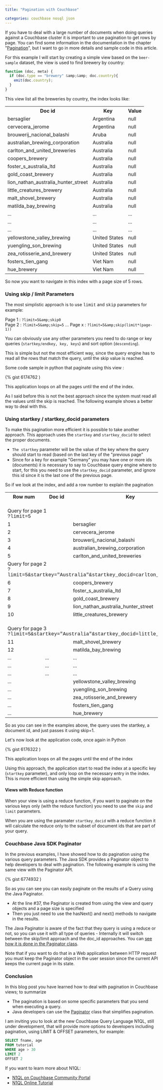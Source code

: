 ```yaml
---
title: "Pagination with Couchbase"

categories: couchbase nosql json
---
```

If you have to deal with a large number of documents when doing queries against a Couchbase cluster it is important to use pagination to get rows by page. You can find some information in the documentation in the chapter "[Pagination](http://docs.couchbase.com/couchbase-manual-2.2/#pagination)", but I want to go in more details and sample code in this article.

For this example I will start by creating a simple view based on the `beer-sample` dataset, the view is used to find brewery by country:

``` js
function (doc, meta) {
  if (doc.type == "brewery" &amp;&amp; doc.country){
    emit(doc.country);
  }
}
```


This view list all the breweries by country, the index looks like:


<table>
<tbody>
<tr><th>Doc id</th><th>Key</th><th>Value</th></tr>
<tr><td>bersaglier</td><td>Argentina</td><td>null</td></tr>
<tr><td>cervecera_jerome</td><td>Argentina</td><td>null</td></tr>
<tr><td>brouwerij_nacional_balashi</td><td>Aruba</td><td>null</td></tr>
<tr><td>australian_brewing_corporation</td><td>Australia</td><td>null</td></tr>
<tr><td>carlton_and_united_breweries</td><td>Australia</td><td>null</td></tr>
<tr><td>coopers_brewery</td><td>Australia</td><td>null</td></tr>
<tr><td>foster_s_australia_ltd</td><td>Australia</td><td>null</td></tr>
<tr><td>gold_coast_brewery</td><td>Australia</td><td>null</td></tr>
<tr><td>lion_nathan_australia_hunter_street</td><td>Australia</td><td>null</td></tr>
<tr><td>little_creatures_brewery</td><td>Australia</td><td>null</td></tr>
<tr><td>malt_shovel_brewery</td><td>Australia</td><td>null</td></tr>
<tr><td>matilda_bay_brewing</td><td>Australia</td><td>null</td></tr>
<tr><td>...</td><td>...</td><td>...</td></tr>
<tr><td>...</td><td>...</td><td>...</td></tr>
<tr><td>...</td><td>...</td><td>...</td></tr>
<tr><td>yellowstone_valley_brewing</td><td>United States</td><td>null</td></tr>
<tr><td>yuengling_son_brewing</td><td>United States</td><td>null</td></tr>
<tr><td>zea_rotisserie_and_brewery</td><td>United States</td><td>null</td></tr>
<tr><td>fosters_tien_gang</td><td>Viet Nam</td><td>null</td></tr>
<tr><td>hue_brewery</td><td>Viet Nam</td><td>null</td></tr>
</tbody></table>


So now you want to navigate in this index with a page size of 5 rows.

<!--more-->

### Using skip / limit Parameters

The most simplistic approach is to use <span style="font-family: Courier New, Courier, monospace;">limit</span> and <span style="font-family: Courier New, Courier, monospace;">skip</span> parameters for example:

Page 1 : `?limit=5&amp;skip0`  
Page 2 : `?limit=5&amp;skip=5`
...
Page x : `?limit=5&amp;skip(limit*(page-1))`

You can obviously use any other parameters you need to do range or key queries (`startkey/endkey, key, keys`) and sort option (`descending`).

This is simple but not the most efficient way, since the query engine has to read all the rows that match the query, until the skip value is reached.

Some code sample in python that paginate using this view :

{% gist 6174762 )

This application loops on all the pages until the end of the index.

As I said before this is not the best approach since the system must read all the values until the skip is reached. The following example shows a better way to deal with this.

### Using startkey / startkey_docid parameters

To make this pagination more efficient it is possible to take another approach. This approach uses the  `startkey` and `startkey_docid`  to select the proper documents.

* `The startkey` parameter will be the value of the key where the query should start to read (based on the last key of the "previous page"
* Since for a key for example "Germany" you may have one or more ids (documents) it is necessary to say to Couchbase query engine where to start, for this you need to use the `startkey_docid` parameter, and ignore this id since it is the last one of the previous page.

So if we look at the index, and add a row number to explain the pagination


<table>
<tbody>
<tr><th>Row num</th><th>Doc id</th><th>Key</th><th>Value</th></tr>
<tr><td colspan="4"><br />
Query for page 1<br />
<span style="font-family: Courier New, Courier, monospace;">?limit=5</span></td></tr>
<tr><td>1</td><td></td><td>bersaglier</td><td>Argentina</td><td>null</td></tr>
<tr><td>2</td><td></td><td>cervecera_jerome</td><td>Argentina</td><td>null</td></tr>
<tr><td>3</td><td></td><td>brouwerij_nacional_balashi</td><td>Aruba</td><td>null</td></tr>
<tr><td>4</td><td></td><td>australian_brewing_corporation</td><td>Australia</td><td>null</td></tr>
<tr><td>5</td><td></td><td>carlton_and_united_breweries</td><td>Australia</td><td>null</td></tr>
<tr><td colspan="4">
Query for page 2<br />
<span style="font-family: Courier New, Courier, monospace;">?limit=5&amp;startkey="Australia"&amp;startkey_docid=carlton_and_united_breweries&amp;skip=1</span>
</td></tr>
<tr><td>6</td><td></td><td>coopers_brewery</td><td>Australia</td><td>null</td></tr>
<tr><td>7</td><td></td><td>foster_s_australia_ltd</td><td>Australia</td><td>null</td></tr>
<tr><td>8</td><td></td><td>gold_coast_brewery</td><td>Australia</td><td>null</td></tr>
<tr><td>9</td><td></td><td>lion_nathan_australia_hunter_street</td><td>Australia</td><td>null</td></tr>
<tr><td>10</td><td></td><td>little_creatures_brewery</td><td>Australia</td><td>null</td></tr>
<tr><td colspan="4"><br />
Query for page 3<br />
<span style="font-family: Courier New, Courier, monospace;">?limit=5&amp;startkey="Australia"&amp;startkey_docid=little_creatures_brewery</span><span style="font-family: 'Courier New', Courier, monospace;">&amp;skip=1</span>
</td></tr>
<tr><td>11</td><td></td><td>malt_shovel_brewery</td><td>Australia</td><td>null</td></tr>
<tr><td>12</td><td></td><td>matilda_bay_brewing</td><td>Australia</td><td>null</td></tr>
<tr><td>...</td><td>...</td><td>...</td></tr>
<tr><td>...</td><td>...</td><td>...</td></tr>
<tr><td>...</td><td>...</td><td>...</td></tr>
<tr><td>...</td><td></td><td>yellowstone_valley_brewing</td><td>United States</td><td>null</td></tr>
<tr><td>...</td><td></td><td>yuengling_son_brewing</td><td>United States</td><td>null</td></tr>
<tr><td>...</td><td></td><td>zea_rotisserie_and_brewery</td><td>United States</td><td>null</td></tr>
<tr><td>...</td><td></td><td>fosters_tien_gang</td><td>Viet Nam</td><td>null</td></tr>
<tr><td>...</td><td></td><td>hue_brewery</td><td>Viet Nam</td><td>null</td></tr>
</tbody></table>

So as you can see in the examples above, the query uses the startkey, a document id, and just passes it using skip=1.

Let's now look at the application code, once again in Python

{% gist 6176322 )

This application loops on all the pages until the end of the index

Using this approach, the application start to read the index at a specific key (`startkey` parameter), and only loop on the necessary entry in the index. This is more efficient than using the simple skip approach.  
#### Views with Reduce function

When your view is using a reduce function, if you want to paginate on the various keys only (with the reduce function) you need to use the `skip` and `limit` parameters.

When you are using the  paramater `startkey_docid` with a reduce function it will calculate the reduce only to the subset of document ids that are part of your query.

### Couchbase Java SDK Paginator

In the previous examples, I have showed how to do pagination using the various query parameters. The Java SDK provides a Paginator object to help developers to deal with pagination. The following example is using the same view with the Paginator API.

{% gist 6774932 )

So as you can see you can easily paginate on the results of a Query using the Java Paginator.

* At the line #37, the Paginator is created from using the view and query objects and a page size is specified
* Then you just need to use the hasNext() and next() methods to navigate in the results.

The Java Paginator  is aware of the fact that they query is using a reduce or not, so you can use it with all type of queries - Internally it will switch between the skip/limit approach and the doc_id approaches. You can [see how it is done in the Paginator class](https://github.com/couchbase/couchbase-java-client/blob/1.1.9/src/main/java/com/couchbase/client/protocol/views/Paginator.java#L176-L195).

Note that if you want to do that in a Web application between HTTP request you must keep the Paginator object in the user session since the current API keeps the current page in its state.

### Conclusion

In this blog post you have  learned how to deal with pagination in Couchbase views; to summarize

* The pagination is based on some specific parameters that you send when executing a query.
* Java developers can use the [Paginator](http://www.couchbase.com/autodocs/couchbase-java-client-1.2.0/com/couchbase/client/protocol/views/Paginator.html) class that simplifies pagination.

I am inviting you to look at the new Couchbase Query Language N1QL, still under development, that will provide more options to developers including pagination, using LIMIT &amp; OFFSET parameters, for example:

``` sql
SELECT fname, age
FROM tutorial
WHERE age > 30
LIMIT 2
OFFSET 2
```

If you want to learn more about N1QL:

* [N1QL on Couchbase Community Portal](http://query.couchbase.com/)
* [N1QL Online Tutorial](http://query.pub.couchbase.com/tutorial/)
